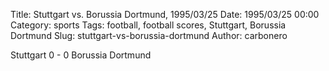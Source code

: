 Title: Stuttgart vs. Borussia Dortmund, 1995/03/25
Date: 1995/03/25 00:00
Category: sports
Tags: football, football scores, Stuttgart, Borussia Dortmund
Slug: stuttgart-vs-borussia-dortmund
Author: carbonero


Stuttgart 0 - 0 Borussia Dortmund
